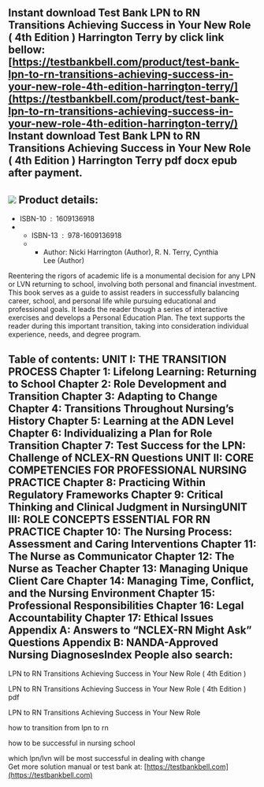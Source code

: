 Instant download **Test Bank LPN to RN Transitions Achieving Success in Your New Role ( 4th Edition ) Harrington Terry** by click link bellow:  
[https://testbankbell.com/product/test-bank-lpn-to-rn-transitions-achieving-success-in-your-new-role-4th-edition-harrington-terry/](https://testbankbell.com/product/test-bank-lpn-to-rn-transitions-achieving-success-in-your-new-role-4th-edition-harrington-terry/)  
**Instant download Test Bank LPN to RN Transitions Achieving Success in Your New Role ( 4th Edition ) Harrington Terry pdf docx epub after payment.**
-----------------------------------------------------------------------------------------------------------------------------------------------------


![](https://testbankbell.com/wp-content/uploads/2023/05/nursing-test-banks619-1.jpg)
**Product details:**
--------------------


* ISBN-10 ‏ : ‎ 1609136918
* * ISBN-13 ‏ : ‎ 978-1609136918
  * * Author: Nicki Harrington (Author), R. N. Terry, Cynthia Lee (Author)
   
Reentering the rigors of academic life is a monumental decision for any LPN or LVN returning to school, involving both personal and financial investment. This book serves as a guide to assist readers in successfully balancing career, school, and personal life while pursuing educational and professional goals. It leads the reader though a series of interactive exercises and develops a Personal Education Plan. The text supports the reader during this important transition, taking into consideration individual experience, needs, and degree program.



**Table of contents:**
UNIT I: THE TRANSITION PROCESS
Chapter 1: Lifelong Learning: Returning to School
Chapter 2: Role Development and Transition
Chapter 3: Adapting to Change
Chapter 4: Transitions Throughout Nursing’s History
Chapter 5: Learning at the ADN Level
Chapter 6: Individualizing a Plan for Role Transition
Chapter 7: Test Success for the LPN: Challenge of NCLEX-RN Questions
UNIT II: CORE COMPETENCIES FOR PROFESSIONAL NURSING PRACTICE
Chapter 8: Practicing Within Regulatory Frameworks
Chapter 9: Critical Thinking and Clinical Judgment in NursingUNIT III: ROLE CONCEPTS ESSENTIAL FOR RN PRACTICE
Chapter 10: The Nursing Process: Assessment and Caring Interventions
Chapter 11: The Nurse as Communicator
Chapter 12: The Nurse as Teacher
Chapter 13: Managing Unique Client Care
Chapter 14: Managing Time, Conflict, and the Nursing Environment
Chapter 15: Professional Responsibilities
Chapter 16: Legal Accountability
Chapter 17: Ethical Issues
Appendix A: Answers to “NCLEX-RN Might Ask” Questions
Appendix B: NANDA-Approved Nursing DiagnosesIndex
**People also search:**
-----------------------


LPN to RN Transitions Achieving Success in Your New Role ( 4th Edition )

LPN to RN Transitions Achieving Success in Your New Role ( 4th Edition ) pdf

LPN to RN Transitions Achieving Success in Your New Role

how to transition from lpn to rn

how to be successful in nursing school

which lpn/lvn will be most successful in dealing with change  
 Get more solution manual or test bank at: [https://testbankbell.com](https://testbankbell.com)
